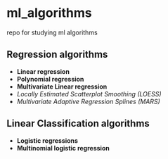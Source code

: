 # ml_algorithms
repo for studying ml algorithms

## Regression algorithms
- **Linear regression**
- **Polynomial regression**
- **Multivariate Linear regression**
- _Locally Estimated Scatterplot Smoothing (LOESS)_
- _Multivariate Adaptive Regression Splines (MARS)_

## Linear Classification algorithms

- **Logistic regressions**
- **Multinomial logistic regression**
